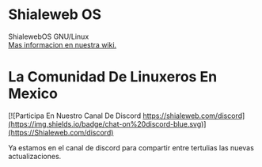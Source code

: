 # Shialeweb OS
ShialewebOS GNU/Linux 
<br>
<a href="https://github.com/shialewebos/shialewebos/wiki"> Mas informacion en nuestra wiki. </a> 
<br>
# La Comunidad De Linuxeros En Mexico

[![Participa En Nuestro Canal De Discord https://shialeweb.com/discord](https://img.shields.io/badge/chat-on%20discord-blue.svg)](https://Shialeweb.com/discord)

Ya estamos en el canal de discord para compartir entre tertulias las nuevas actualizaciones. 
